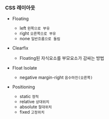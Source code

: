 ### CSS 레이아웃

- Floating
	- left `왼쪽으로 부유`
	- right `오른쪽으로 부유`
	- none `일반흐름으로 돌림`

- Clearfix
	- Floating된 자식요소를 부모요소가 감싸는 방법

- Float Isolate
	- negative margin-right `음수마진(오른쪽)`

- Positioning
	- static `정적`
	- relative `상대위치`
	- absolute `절대위치`
	- fixed `고정위치`